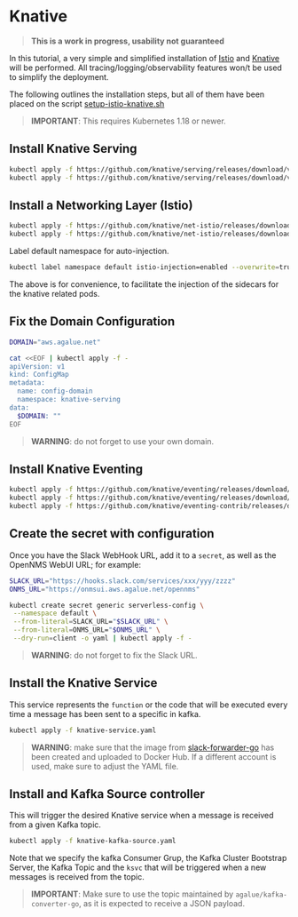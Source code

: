 # Knative

> **This is a work in progress, usability not guaranteed**

In this tutorial, a very simple and simplified installation of [Istio](https://istio.io) and [Knative](https://knative.dev/) will be performed. All tracing/logging/observability features won/t be used to simplify the deployment.

The following outlines the installation steps, but all of them have been placed on the script [setup-istio-knative.sh](./setup-istio-knative.sh)

> **IMPORTANT**: This requires Kubernetes 1.18 or newer.

## Install Knative Serving

```bash
kubectl apply -f https://github.com/knative/serving/releases/download/v0.23.0/serving-crds.yaml
kubectl apply -f https://github.com/knative/serving/releases/download/v0.23.0/serving-core.yaml
```

## Install a Networking Layer (Istio)

```bash
kubectl apply -f https://github.com/knative/net-istio/releases/download/v0.23.0/istio.yaml
kubectl apply -f https://github.com/knative/net-istio/releases/download/v0.23.0/net-istio.yaml
```

Label default namespace for auto-injection.

```bash
kubectl label namespace default istio-injection=enabled --overwrite=true
```

The above is for convenience, to facilitate the injection of the sidecars for the knative related pods.

## Fix the Domain Configuration

```bash
DOMAIN="aws.agalue.net"

cat <<EOF | kubectl apply -f -
apiVersion: v1
kind: ConfigMap
metadata:
  name: config-domain
  namespace: knative-serving
data:
  $DOMAIN: ""
EOF
```

> **WARNING**: do not forget to use your own domain.

## Install Knative Eventing

```bash
kubectl apply -f https://github.com/knative/eventing/releases/download/v0.23.0/eventing-crds.yaml
kubectl apply -f https://github.com/knative/eventing/releases/download/v0.23.0/eventing-core.yaml
kubectl apply -f https://github.com/knative/eventing-contrib/releases/download/v0.18.8/kafka-source.yaml
```

## Create the secret with configuration

Once you have the Slack WebHook URL, add it to a `secret`, as well as the OpenNMS WebUI URL; for example:

```bash
SLACK_URL="https://hooks.slack.com/services/xxx/yyy/zzzz"
ONMS_URL="https://onmsui.aws.agalue.net/opennms"

kubectl create secret generic serverless-config \
 --namespace default \
 --from-literal=SLACK_URL="$SLACK_URL" \
 --from-literal=ONMS_URL="$ONMS_URL" \
 --dry-run=client -o yaml | kubectl apply -f -
```

> **WARNING**: do not forget to fix the Slack URL.

## Install the Knative Service

This service represents the `function` or the code that will be executed every time a message has been sent to a specific in kafka.

```bash
kubectl apply -f knative-service.yaml
```

> **WARNING**: make sure that the image from [slack-forwarder-go](./slack-forwarder-go) has been created and uploaded to Docker Hub. If a different account is used, make sure to adjust the YAML file.

## Install and Kafka Source controller

This will trigger the desired Knative service when a message is received from a given Kafka topic.

```bash
kubectl apply -f knative-kafka-source.yaml
```

Note that we specify the kafka Consumer Grup, the Kafka Cluster Bootstrap Server, the Kafka Topic and the `ksvc` that will be triggered when a new messages is received from the topic.

> **IMPORTANT**: Make sure to use the topic maintained by `agalue/kafka-converter-go`, as it is expected to receive a JSON payload.
